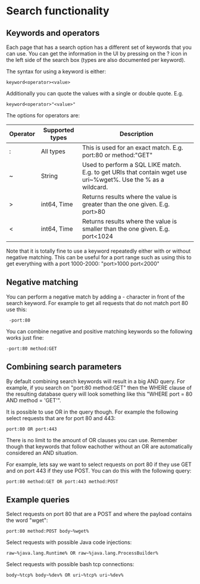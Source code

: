 # Search functionality

## Keywords and operators

Each page that has a search option has a different set of keywords that you can
use. You can get the information in the UI by pressing on the ? icon in the left
side of the search box (types are also documented per keyword).

The syntax for using a keyword is either:

```
keyword<operator><value>
```

Additionally you can quote the values with a single or double quote. E.g.
```
keyword<operator>"<value>"
```

The options for operators are:

|Operator|Supported types|Description|
|---|---|---|
|:|All types|This is used for an exact match. E.g. port:80 or method:"GET"|
|~|String|Used to perform a SQL LIKE match. E.g. to get URIs that contain wget use uri~%wget%. Use the % as a wildcard. |
|>|int64, Time| Returns results where the value is greater than the one given. E.g. port>80|
|<|int64, Time| Returns results where the value is smaller than the one given. E.g. port<1024 |

Note that it is totally fine to use a keyword repeatedly either with or without
negative matching.  This can be useful for a port range such as using this to
get everything with a port 1000-2000: "port>1000 port<2000"

## Negative matching

You can perform a negative match by adding a - character in front of the search
keyword. For example to get all requests that do not match port 80 use this:

```
 -port:80
```

You can combine negative and positive matching keywords so the following works
just fine:

```
-port:80 method:GET
```

## Combining search parameters
By default combining search keywords will result in a big AND query. For
example, if you search on "port:80 method:GET" then the WHERE clause of the
resulting database query will look something like this "WHERE port = 80 AND
method = 'GET'".

It is possible to use OR in the query though. For example the following select
requests that are for port 80 and 443:

```
port:80 OR port:443
````

There is no limit to the amount of OR clauses you can use.  Remember though that
keywords that follow eachother without an OR are automatically considered an AND
situation.

For example, lets say we want to select requests on port 80 if they use GET and
on port 443 if they use POST. You can do this with the following query:

```
port:80 method:GET OR port:443 method:POST
```

## Example queries

Select requests on port 80 that are a POST and where the payload contains the
word "wget":
```
port:80 method:POST body~%wget%
```

Select requests with possible Java code injections:
```
raw~%java.lang.Runtime% OR raw~%java.lang.ProcessBuilder%
```

Select requests with possible bash tcp connections:
```
body~%tcp% body~%dev% OR uri~%tcp% uri~%dev%
```
